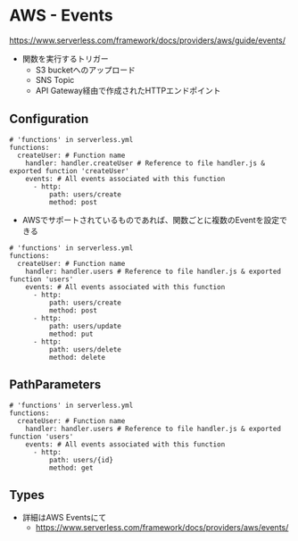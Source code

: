 # AWS - Events
https://www.serverless.com/framework/docs/providers/aws/guide/events/

- 関数を実行するトリガー
  - S3 bucketへのアップロード
  - SNS Topic
  - API Gateway経由で作成されたHTTPエンドポイント

## Configuration

```
# 'functions' in serverless.yml
functions:
  createUser: # Function name
    handler: handler.createUser # Reference to file handler.js & exported function 'createUser'
    events: # All events associated with this function
      - http:
          path: users/create
          method: post
```

- AWSでサポートされているものであれば、関数ごとに複数のEventを設定できる

```
# 'functions' in serverless.yml
functions:
  createUser: # Function name
    handler: handler.users # Reference to file handler.js & exported function 'users'
    events: # All events associated with this function
      - http:
          path: users/create
          method: post
      - http:
          path: users/update
          method: put
      - http:
          path: users/delete
          method: delete
```

## PathParameters
```
# 'functions' in serverless.yml
functions:
  createUser: # Function name
    handler: handler.users # Reference to file handler.js & exported function 'users'
    events: # All events associated with this function
      - http:
          path: users/{id}
          method: get
```

## Types
- 詳細はAWS Eventsにて
  - https://www.serverless.com/framework/docs/providers/aws/events/

